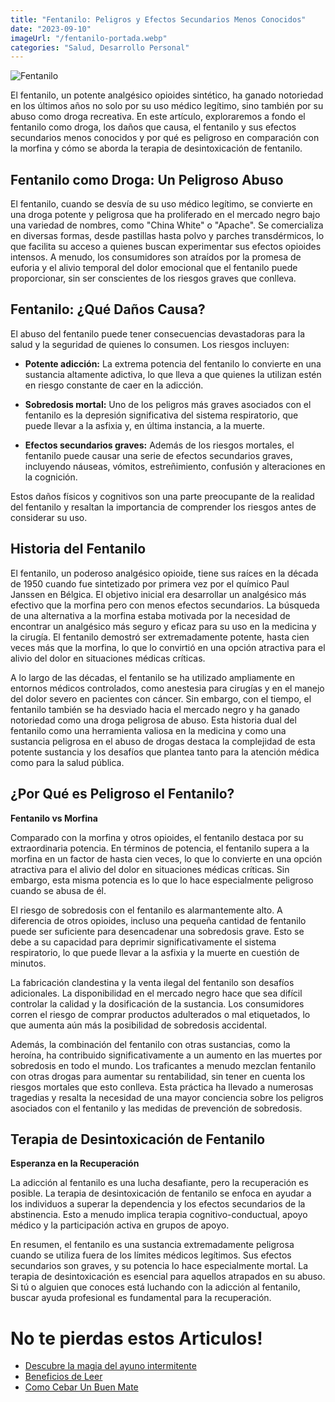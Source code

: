 ```yaml
---
title: "Fentanilo: Peligros y Efectos Secundarios Menos Conocidos"
date: "2023-09-10"
imageUrl: "/fentanilo-portada.webp"
categories: "Salud, Desarrollo Personal"
---
```


![Fentanilo](/fentanilo-page.webp)

El fentanilo, un potente analgésico opioides sintético, ha ganado notoriedad en los últimos años no solo por su uso médico legítimo, sino también por su abuso como droga recreativa. En este artículo, exploraremos a fondo el fentanilo como droga, los daños que causa, el fentanilo y sus efectos secundarios menos conocidos y por qué es peligroso en comparación con la morfina y cómo se aborda la terapia de desintoxicación de fentanilo.

## Fentanilo como Droga: Un Peligroso Abuso

El fentanilo, cuando se desvía de su uso médico legítimo, se convierte en una droga potente y peligrosa que ha proliferado en el mercado negro bajo una variedad de nombres, como "China White" o "Apache". Se comercializa en diversas formas, desde pastillas hasta polvo y parches transdérmicos, lo que facilita su acceso a quienes buscan experimentar sus efectos opioides intensos. A menudo, los consumidores son atraídos por la promesa de euforia y el alivio temporal del dolor emocional que el fentanilo puede proporcionar, sin ser conscientes de los riesgos graves que conlleva.

## Fentanilo: ¿Qué Daños Causa?

El abuso del fentanilo puede tener consecuencias devastadoras para la salud y la seguridad de quienes lo consumen. Los riesgos incluyen:

- **Potente adicción:** La extrema potencia del fentanilo lo convierte en una sustancia altamente adictiva, lo que lleva a que quienes la utilizan estén en riesgo constante de caer en la adicción.

- **Sobredosis mortal:** Uno de los peligros más graves asociados con el fentanilo es la depresión significativa del sistema respiratorio, que puede llevar a la asfixia y, en última instancia, a la muerte.

- **Efectos secundarios graves:** Además de los riesgos mortales, el fentanilo puede causar una serie de efectos secundarios graves, incluyendo náuseas, vómitos, estreñimiento, confusión y alteraciones en la cognición.

Estos daños físicos y cognitivos son una parte preocupante de la realidad del fentanilo y resaltan la importancia de comprender los riesgos antes de considerar su uso.


## Historia del Fentanilo

El fentanilo, un poderoso analgésico opioide, tiene sus raíces en la década de 1950 cuando fue sintetizado por primera vez por el químico Paul Janssen en Bélgica. El objetivo inicial era desarrollar un analgésico más efectivo que la morfina pero con menos efectos secundarios. La búsqueda de una alternativa a la morfina estaba motivada por la necesidad de encontrar un analgésico más seguro y eficaz para su uso en la medicina y la cirugía. El fentanilo demostró ser extremadamente potente, hasta cien veces más que la morfina, lo que lo convirtió en una opción atractiva para el alivio del dolor en situaciones médicas críticas.

A lo largo de las décadas, el fentanilo se ha utilizado ampliamente en entornos médicos controlados, como anestesia para cirugías y en el manejo del dolor severo en pacientes con cáncer. Sin embargo, con el tiempo, el fentanilo también se ha desviado hacia el mercado negro y ha ganado notoriedad como una droga peligrosa de abuso. Esta historia dual del fentanilo como una herramienta valiosa en la medicina y como una sustancia peligrosa en el abuso de drogas destaca la complejidad de esta potente sustancia y los desafíos que plantea tanto para la atención médica como para la salud pública.

## ¿Por Qué es Peligroso el Fentanilo?

**Fentanilo vs Morfina**

Comparado con la morfina y otros opioides, el fentanilo destaca por su extraordinaria potencia. En términos de potencia, el fentanilo supera a la morfina en un factor de hasta cien veces, lo que lo convierte en una opción atractiva para el alivio del dolor en situaciones médicas críticas. Sin embargo, esta misma potencia es lo que lo hace especialmente peligroso cuando se abusa de él.

El riesgo de sobredosis con el fentanilo es alarmantemente alto. A diferencia de otros opioides, incluso una pequeña cantidad de fentanilo puede ser suficiente para desencadenar una sobredosis grave. Esto se debe a su capacidad para deprimir significativamente el sistema respiratorio, lo que puede llevar a la asfixia y la muerte en cuestión de minutos.

La fabricación clandestina y la venta ilegal del fentanilo son desafíos adicionales. La disponibilidad en el mercado negro hace que sea difícil controlar la calidad y la dosificación de la sustancia. Los consumidores corren el riesgo de comprar productos adulterados o mal etiquetados, lo que aumenta aún más la posibilidad de sobredosis accidental.

Además, la combinación del fentanilo con otras sustancias, como la heroína, ha contribuido significativamente a un aumento en las muertes por sobredosis en todo el mundo. Los traficantes a menudo mezclan fentanilo con otras drogas para aumentar su rentabilidad, sin tener en cuenta los riesgos mortales que esto conlleva. Esta práctica ha llevado a numerosas tragedias y resalta la necesidad de una mayor conciencia sobre los peligros asociados con el fentanilo y las medidas de prevención de sobredosis.

## Terapia de Desintoxicación de Fentanilo

**Esperanza en la Recuperación**

La adicción al fentanilo es una lucha desafiante, pero la recuperación es posible. La terapia de desintoxicación de fentanilo se enfoca en ayudar a los individuos a superar la dependencia y los efectos secundarios de la abstinencia. Esto a menudo implica terapia cognitivo-conductual, apoyo médico y la participación activa en grupos de apoyo.

En resumen, el fentanilo es una sustancia extremadamente peligrosa cuando se utiliza fuera de los límites médicos legítimos. Sus efectos secundarios son graves, y su potencia lo hace especialmente mortal. La terapia de desintoxicación es esencial para aquellos atrapados en su abuso. Si tú o alguien que conoces está luchando con la adicción al fentanilo, buscar ayuda profesional es fundamental para la recuperación.

# No te pierdas estos Articulos!

- [Descubre la magia del ayuno intermitente](https://abelardo.blog/posts/ayuno-intermitente)
- [Beneficios de Leer](https://abelardo.blog/posts/beneficios-de-leer) 
- [Como Cebar Un Buen Mate](https://abelardo.blog/posts/como-cebar-un-buen-mate) 